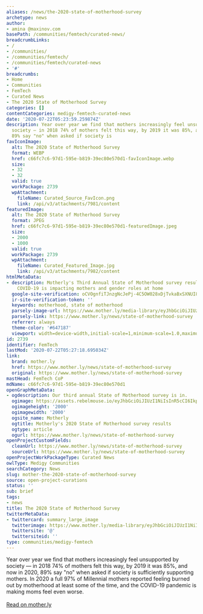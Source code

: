 ```yaml
---
aliases: /news/the-2020-state-of-motherhood-survey
archetype: news
author:
- amina @maxinov.com
basePath: /communities/femtech/curated-news/
breadcrumbLinks:
- /
- /communities/
- /communities/femtech/
- /communities/femtech/curated-news
- '#'
breadcrumbs:
- Home
- Communities
- FemTech
- Curated News
- The 2020 State of Motherhood Survey
categories: []
contentCategories: medigy-femtech-curated-news
date: '2020-07-22T05:23:59.259874Z'
description: Year over year we find that mothers increasingly feel unsupported by
  society — in 2018 74% of mothers felt this way, by 2019 it was 85%, and now in 2020,
  89% say "no" when asked if society is
favIconImage:
  alt: The 2020 State of Motherhood Survey
  format: WEBP
  href: c66fc7c6-97d1-595e-b819-39ec80e570d1-favIconImage.webp
  size:
  - 32
  - 32
  valid: true
  workPackage: 2739
  wpAttachment:
    fileName: Curated_Source_FavIcon.png
    link: /api/v3/attachments/7981/content
featuredImage:
  alt: The 2020 State of Motherhood Survey
  format: JPEG
  href: c66fc7c6-97d1-595e-b819-39ec80e570d1-featuredImage.jpeg
  size:
  - 2000
  - 1000
  valid: true
  workPackage: 2739
  wpAttachment:
    fileName: Curated_Featured_Image.jpg
    link: /api/v3/attachments/7982/content
htmlMetaData:
- description: Motherly's Third Annual State of Motherhood survey results show how
    COVID-19 is impacting mothers and gender roles at home
  google-site-verification: oCVOgnfiTJnzgNcJePj-4C5OW028xDjTvkaBxSXNUI8
  ir-site-verification-token: ''
  keywords: motherhood, state of motherhood
  parsely-image-url: https://www.mother.ly/media-library/eyJhbGciOiJIUzI1NiIsInR5cCI6IkpXVCJ9.eyJpbWFnZSI6Imh0dHBzOi8vYXNzZXRzLnJibC5tcy8yMzI0MDYyOC9vcmlnaW4uanBnIiwiZXhwaXJlc19hdCI6MTYzMjA3NjY3OH0.xFGhXQQpQ5eA1BWqHiCV3yy1B6Z02LT3-f3irE7bGVk/image.jpg?width=600&coordinates=222%2C0%2C222%2C0&height=600
  parsely-link: https://www.mother.ly/news/state-of-motherhood-survey
  referrer: always
  theme-color: '#647187'
  viewport: width=device-width,initial-scale=1,minimum-scale=1.0,maximum-scale=1.0,user-scalable=no
id: 2739
identifier: FemTech
lastMod: '2020-07-22T05:27:18.695034Z'
link:
  brand: mother.ly
  href: https://www.mother.ly/news/state-of-motherhood-survey
  original: https://www.mother.ly/news/state-of-motherhood-survey
mastHead: FemTech CoP
mdName: c66fc7c6-97d1-595e-b819-39ec80e570d1
openGraphMetaData:
- ogdescription: Our third annual State of Motherhood survey is in.
  ogimage: https://assets.rebelmouse.io/eyJhbGciOiJIUzI1NiIsInR5cCI6IkpXVCJ9.eyJpbWFnZSI6Imh0dHBzOi8vd3d3Lm1vdGhlci5seS9tZWRpYS1saWJyYXJ5L2V5SmhiR2NpT2lKSVV6STFOaUlzSW5SNWNDSTZJa3BYVkNKOS5leUpwYldGblpTSTZJbWgwZEhCek9pOHZZWE56WlhSekxuSmliQzV0Y3k4eU16STBNRFl5T0M5dmNtbG5hVzR1YW5Cbklpd2laWGh3YVhKbGMxOWhkQ0k2TVRZek1qQTNOalkzT0gwLnhGR2hYUVFwUTVlQTFCV3FIaUNWM3l5MUI2WjAyTFQzLWYzaXJFN2JHVmsvaW1hZ2UuanBnP3dpZHRoPTEyMDAmY29vcmRpbmF0ZXM9MCUyQzExMSUyQzAlMkMxMTImaGVpZ2h0PTYwMCIsImV4cGlyZXNfYXQiOjE2NDUzMzU0Mjd9.4ccFoRVR6y3q0j2mciIWRA2WOPts1afcF67G_e7X0Xw/img.jpg?width=2000&height=2000
  ogimageheight: '2000'
  ogimagewidth: '2000'
  ogsite_name: Motherly
  ogtitle: Motherly's 2020 State of Motherhood survey results
  ogtype: article
  ogurl: https://www.mother.ly/news/state-of-motherhood-survey
openProjectCustomFields:
  cleanUrl: https://www.mother.ly/news/state-of-motherhood-survey
  sourceUrl: https://www.mother.ly/news/state-of-motherhood-survey
openProjectWorkPackageType: Curated News
owlType: Medigy Communities
searchCategory: News
slug: mother-the-2020-state-of-motherhood-survey
source: open-project-curations
status: ''
sub: brief
tags:
- news
title: The 2020 State of Motherhood Survey
twitterMetaData:
- twittercard: summary_large_image
  twitterimage: https://www.mother.ly/media-library/eyJhbGciOiJIUzI1NiIsInR5cCI6IkpXVCJ9.eyJpbWFnZSI6Imh0dHBzOi8vYXNzZXRzLnJibC5tcy8yMzI0MDYyOC9vcmlnaW4uanBnIiwiZXhwaXJlc19hdCI6MTYzMjA3NjY3OH0.xFGhXQQpQ5eA1BWqHiCV3yy1B6Z02LT3-f3irE7bGVk/image.jpg?width=1200&coordinates=0%2C111%2C0%2C112&height=600
  twittersite: '@'
  twittersiteid: ''
type: communities/medigy-femtech
---
```


<p>Year over year we find that mothers increasingly feel unsupported by society — in 2018 74% of mothers felt this way, by 2019 it was 85%, and now in 2020, 89% say "no" when asked if society is sufficiently supporting mothers. In 2020 a full 97% of Millennial mothers reported feeling burned out by motherhood at least some of the time, and the COVID-19 pandemic is making moms feel even worse.<br><br><a href="https://www.mother.ly/news/state-of-motherhood-survey">Read on mother.ly</a></p>